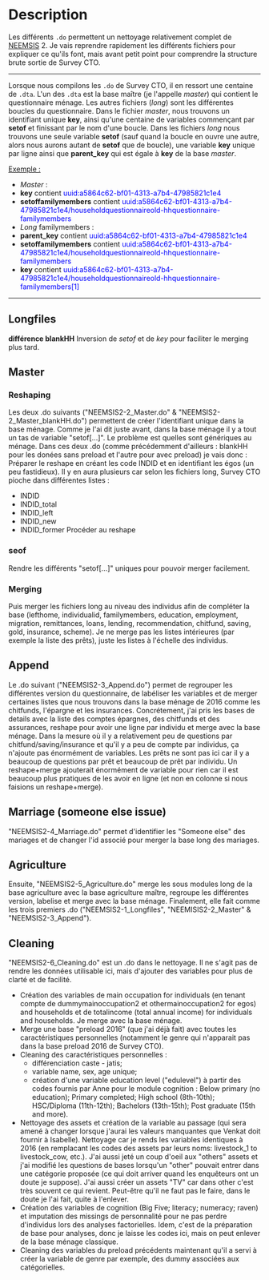 # Description
Les différents `.do` permettent un nettoyage relativement complet de [NEEMSIS](https://neemsis.hypotheses.org/) 2.
Je vais reprendre rapidement les différents fichiers pour expliquer ce qu'ils font, mais avant petit point pour comprendre la structure brute sortie de Survey CTO.

---

Lorsque nous compilons les `.do` de Survey CTO, il en ressort une centaine de `.dta`. 
L'un des `.dta` est la base maître (je l'appelle *master*) qui contient le questionnaire ménage.
Les autres fichiers (*long*) sont les différentes boucles du questionnaire. 
Dans le fichier *master*, nous trouvons un identifiant unique **key**, ainsi qu'une centaine de variables commençant par **setof** et finissant par le nom d'une boucle.
Dans les fichiers *long* nous trouvons une seule variable **setof** (sauf quand la boucle en ouvre une autre, alors nous aurons autant de **setof** que de boucle), une variable **key** unique par ligne ainsi que **parent_key** qui est égale à **key** de la base *master*.

<ins>Exemple :</ins>
 - *Master* :
  - **key** contient <span style="color:blue">uuid:a5864c62-bf01-4313-a7b4-47985821c1e4</span>
  - **setoffamilymembers** contient <span style="color:blue">uuid:a5864c62-bf01-4313-a7b4-47985821c1e4/householdquestionnaireold-hhquestionnaire-familymembers</span>
 - *Long* familymembers :
  - **parent_key** contient <span style="color:blue">uuid:a5864c62-bf01-4313-a7b4-47985821c1e4</span>
  - **setoffamilymembers** contient <span style="color:blue">uuid:a5864c62-bf01-4313-a7b4-47985821c1e4/householdquestionnaireold-hhquestionnaire-familymembers</span>
  - **key** contient <span style="color:blue">uuid:a5864c62-bf01-4313-a7b4-47985821c1e4/householdquestionnaireold-hhquestionnaire-familymembers[1]</span>
---

## Longfiles
**différence blankHH**
Inversion de *setof* et de *key* pour faciliter le merging plus tard.

## Master
### Reshaping 
Les deux .do suivants ("NEEMSIS2-2_Master.do" & "NEEMSIS2-2_Master_blankHH.do") permettent de créer l'identifiant unique dans la base ménage. Comme je l'ai dit juste avant, dans la base ménage il y a tout un tas de variable "setof[...]". Le problème est quelles sont génériques au ménage. Dans ces deux .do (comme précédemment d'ailleurs : blankHH pour les donées sans preload et l'autre pour avec preload) je vais donc :
Préparer le reshape en créant les code INDID et en identifiant les égos (un peu fastidieux). Il y en aura plusieurs car selon les fichiers long, Survey CTO pioche dans différentes listes :
- INDID
- INDID_total
- INDID_left
- INDID_new
- INDID_former
Procéder au reshape
 
### seof
Rendre les différents "setof[...]" uniques pour pouvoir merger facilement.

### Merging
Puis merger les fichiers long au niveau des individus afin de compléter la base (lefthome, individualid, familymembers, education, employment, migration, remittances, loans, lending, recommendation, chitfund, saving, gold, insurance, scheme). Je ne merge pas les listes intérieures (par exemple la liste des prêts), juste les listes à l'échelle des individus.

## Append
Le .do suivant ("NEEMSIS2-3_Append.do") permet de regrouper les différentes version du questionnaire, de labéliser les variables et de merger certaines listes que nous trouvons dans la base ménage de 2016 comme les chitfunds, l'épargne et les insurances. Concrétement, j'ai pris les bases de details avec la liste des comptes épargnes, des chitfunds et des assurances, reshape pour avoir une ligne par individu et merge avec la base ménage. Dans la mesure où il y a relativement peu de questions par chitfund/saving/insurance et qu'il y a peu de compte par individus, ça n'ajoute pas énormément de variables. 
Les prêts ne sont pas ici car il y a beaucoup de questions par prêt et beaucoup de prêt par individu. Un reshape+merge ajouterait énormément de variable pour rien car il est beaucoup plus pratiques de les avoir en ligne (et non en colonne si nous faisions un reshape+merge).

## Marriage (someone else issue)
"NEEMSIS2-4_Marriage.do" permet d'identifier les "Someone else" des mariages et de changer l'id associé pour merger la base long des mariages.

## Agriculture
Ensuite, "NEEMSIS2-5_Agriculture.do" merge les sous modules long de la base agriculture avec la base agriculture maître, regroupe les différentes version, labelise et merge avec la base ménage.
Finalement, elle fait comme les trois premiers .do ("NEEMSIS2-1_Longfiles", "NEEMISIS2-2_Master" & "NEEMSIS2-3_Append").

## Cleaning
"NEEMSIS2-6_Cleaning.do" est un .do dans le nettoyage. Il ne s'agit pas de rendre les données utilisable ici, mais d'ajouter des variables pour plus de clarté et de facilité.
  - Création des variables de main occupation for individuals (en tenant compte de dummymainoccupation2 et othermainoccupation2 for egos) and households et de totalincome (total annual income) for individuals and households. Je merge avec la base ménage.
  - Merge une base "preload 2016" (que j'ai déjà fait) avec toutes les caractéristiques personnelles (notamment le genre qui n'apparait pas dans la base preload 2016 de Survey CTO).
  - Cleaning des caractéristiques personnelles :  
    - différenciation caste - jatis; 
    - variable name, sex, age unique;
    - création d'une variable education level ("edulevel") à partir des codes fournis par Anne pour le module cognition : Below primary (no education); Primary completed; High school (8th-10th); HSC/Diploma (11th-12th); Bachelors (13th-15th); Post graduate (15th and more).
  - Nettoyage des assets et création de la variable au passage (qui sera amené à changer lorsque j'aurai les valeurs manquantes que Venkat doit fournir à Isabelle). Nettoyage car je rends les variables identiques à 2016 (en remplacant les codes des assets par leurs noms: livestock_1 to livestock_cow, etc.). J'ai aussi jeté un coup d'oeil aux "others" assets et j'ai modifié les questions de bases lorsqu'un "other" pouvait entrer dans une catégorie proposée (ce qui doit arriver quand les enquêteurs ont un doute je suppose). J'ai aussi créer un assets "TV" car dans other c'est très souvent ce qui revient. Peut-être qu'il ne faut pas le faire, dans le doute je l'ai fait, quite à l'enlever.
  - Création des variables de cognition (Big Five; literacy; numeracy; raven) et imputation des missings de personnalité pour ne pas perdre d'individus lors des analyses factorielles. Idem, c'est de la préparation de base pour analyses, donc je laisse les codes ici, mais on peut enlever de la base ménage classique.
  - Cleaning des variables du preload précédents maintenant qu'il a servi à créer la variable de genre par exemple, des dummy associées aux catégorielles.


